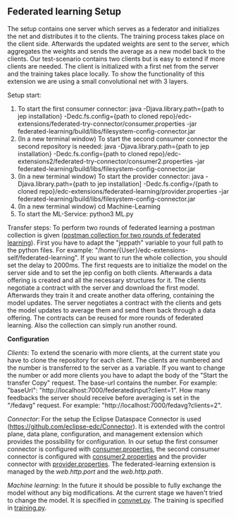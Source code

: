 **Federated learning Setup**
-------------------
The setup contains one server which serves as a federator and initializes the net and distributes it to the clients. The training process takes place on the client side. Afterwards the updated weights are sent to the server, which aggregates the weights and sends the average as a new model back to the clients. 
Our test-scenario contains two clients but is easy to extend if more clients are needed. The client is initialized with a first net from the server and the training takes place locally.
To show the functionality of this extension we are using a small convolutional net with 3 layers. 

Setup start:
1. To start the first consumer connector: java -Djava.library.path={path to jep installation} -Dedc.fs.config={path to cloned repo}/edc-extensions/federated-try-connector/consumer.properties  -jar federated-learning/build/libs/filesystem-config-connector.jar
2. (In a new terminal window) To start the second consumer connector the second repository is needed: java -Djava.library.path={path to jep installation} -Dedc.fs.config={path to cloned repo}/edc-extensions2/federated-try-connector/consumer2.properties  -jar federated-learning/build/libs/filesystem-config-connector.jar
3. (In a new terminal window) To start the provider connector: java -Djava.library.path={path to jep installation] -Dedc.fs.config=/{path to cloned repo}/edc-extensions/federated-learning/provider.properties  -jar federated-learning/build/libs/filesystem-config-connector.jar
4. (In a new terminal window) cd Machine-Learning
5. To start the ML-Service: python3 ML.py

Transfer steps:
To perform two rounds of federated learning a postman collection is given ([postman collection for two rounds of federated learning](federated-try-connector/Federated-learning-two-rounds.postman_collection.json)). First you have to adapt the "jeppath" variable to your full path to the python files. For example: "/home/{User}/edc-extensions-self/federated-learning". If you want to run the whole collection, you should set the delay to 2000ms.
The first requests are to initialize the model on the server side and to set the jep config on both clients. Afterwards a data offering is created and all the necessary structures for it. The clients negotiate a contract with the server and download the first model. Afterwards they train it and create another data offering, containing the model updates. The server negotiates a contract with the clients and gets the model updates to average them and send them back through a data offering. The contracts can be reused for more rounds of federated learning. Also the collection can simply run another round. 

**Configuration**

*Clients*:
To extend the scenario with more clients, at the current state you have to clone the repository for each client. The clients are numbered and the number is transferred to the server as a variable. If you want to change the number or add more clients you have to adapt the body of the "Start the transfer Copy" request. The base-url contains the number. For example: "baseUrl": "http://localhost:7000/federatedinput?client=1". How many feedbacks the server should receive before averaging is set in the "/fedavg" request. For example: "http://localhost:7000/fedavg?clients=2".

*Connector*:
For the setup the Eclipse Dataspace Connector is used (https://github.com/eclipse-edc/Connector). It is extended with the control plane, data plane, configuration, and management extension which provides the possibility for configuration. 
In our setup the first consumer connector is configured with [consumer.properties](federated-try-connector/consumer.properties), the second consumer connector is configured with [consumer2.properties](federated-try-connector/consumer2.properties) and the provider connector with [provider.properties](federated-try-connector/provider.properties).
The federated-learning extension is managed by the *web.http.port* and the *web.http.path*. 

*Machine learning*:
In the future it should be possible to fully exchange the model without any big modifications. At the current stage we haven't tried to change the model. It is specified in [convnet.py](federated-try-connector/convnet.py). The training is specified in [training.py](federated-try-connector/training.py).
